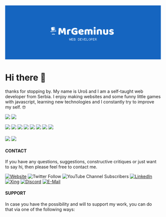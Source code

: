 ![MrGeminus Banner](https://github.com/MrGeminus/MrGeminus/blob/main/MrGeminusGitHubBanner.svg)
# Hi there :wave:


thanks for stopping by. My name is Uroš and I am a self-taught web developer from Serbia. I enjoy making websites and some funny little games with javascript,
learning new technologies and I constantly try to improve my self. :nerd_face:

<img height="175px" src="https://github-readme-stats.vercel.app/api?username=mrgeminus&show_icons=true&theme=tokyonight&include_all_commits=true&count_private=true&border_radius=0&hide_border=true"/> <img height="175px" src="https://github-readme-stats.vercel.app/api/top-langs/?username=mrgeminus&layout=compact&langs_count=9&border_radius=0&hide_border=true&theme=tokyonight&card_width=300"/>

<div style="display:inline_block">
<img width="50px" src='https://cdn.jsdelivr.net/gh/devicons/devicon/icons/html5/html5-plain-wordmark.svg'>
  
<img width="50px" src='https://cdn.jsdelivr.net/gh/devicons/devicon/icons/css3/css3-plain-wordmark.svg'>
  
<img width="50px" src='https://cdn.jsdelivr.net/gh/devicons/devicon/icons/sass/sass-original.svg'>  
  
<img width="50px" src='https://cdn.jsdelivr.net/gh/devicons/devicon/icons/tailwindcss/tailwindcss-plain.svg'>
  
<img width="50px" src='https://cdn.jsdelivr.net/gh/devicons/devicon/icons/javascript/javascript-original.svg'>
  
<img width="50px" src='https://cdn.jsdelivr.net/gh/devicons/devicon/icons/typescript/typescript-original.svg'>
  
<img width="50px" src='https://cdn.jsdelivr.net/gh/devicons/devicon/icons/vuejs/vuejs-original.svg'>
  
<img width="50px" src='https://cdn.jsdelivr.net/gh/devicons/devicon/icons/php/php-original.svg'>
</div>

####
<a href="https://github.com/MrGeminus/todo-app-main"><img height="143px" src='https://github-readme-stats.vercel.app/api/pin/?username=mrgeminus&repo=todo-app-main&theme=tokyonight&hide_border=true'/></a>
<a href="https://github.com/MrGeminus/calculator-app-main"><img height="143px" src='https://github-readme-stats.vercel.app/api/pin/?username=mrgeminus&repo=calculator-app-main&theme=tokyonight&hide_border=true'/></a>

#### CONTACT

If you have any questions, suggestions, constructive critiques or just want to say hi, then please feel free to contact me.

[![Website](https://img.shields.io/badge/-www.mrgeminus.com-%231565C0?style=for-the-badge)](https://mrgeminus.com)
![Twitter Follow](https://img.shields.io/twitter/follow/MrGeminus?color=%231565C0&label=%40MrGeminus&logo=twitter&logoColor=white&style=for-the-badge)
![YouTube Channel Subscribers](https://img.shields.io/youtube/channel/subscribers/UC4QYa0Pb5OCidee70BWbtAA?color=1565C0&label=MrGeminus&logo=youtube&style=for-the-badge)
[![LinkedIn](https://img.shields.io/badge/-LinkedIn-%231565C0?style=for-the-badge&logo=linkedin&logoColor=white)](https://www.linkedin.com/in/mrgeminus/)
[![Xing](https://img.shields.io/badge/-Xing-%231565C0?style=for-the-badge&logo=xing&logoColor=white)](https://www.xing.com/profile/Uros_Tomic3/cv)
[![Discord](https://img.shields.io/badge/-Discord-%231565C0?style=for-the-badge&logo=discord&logoColor=white)]()
[![E-Mail](https://img.shields.io/badge/-EMail-%231565C0?style=for-the-badge&logo=gmail&logoColor=white)]()


#### SUPPORT

In case you have the possibility and will to support my work, you can do that via one of the following ways:
